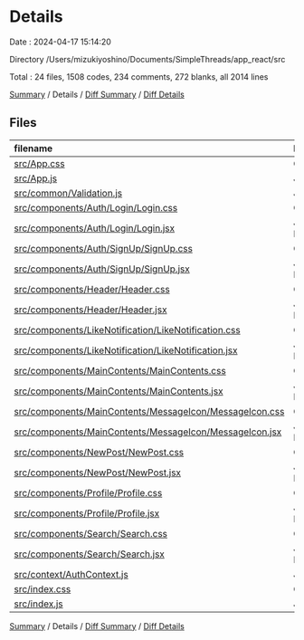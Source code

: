 # Details

Date : 2024-04-17 15:14:20

Directory /Users/mizukiyoshino/Documents/SimpleThreads/app_react/src

Total : 24 files,  1508 codes, 234 comments, 272 blanks, all 2014 lines

[Summary](results.md) / Details / [Diff Summary](diff.md) / [Diff Details](diff-details.md)

## Files
| filename | language | code | comment | blank | total |
| :--- | :--- | ---: | ---: | ---: | ---: |
| [src/App.css](/src/App.css) | CSS | 0 | 0 | 1 | 1 |
| [src/App.js](/src/App.js) | JavaScript | 26 | 1 | 4 | 31 |
| [src/common/Validation.js](/src/common/Validation.js) | JavaScript | 43 | 32 | 16 | 91 |
| [src/components/Auth/Login/Login.css](/src/components/Auth/Login/Login.css) | CSS | 57 | 0 | 10 | 67 |
| [src/components/Auth/Login/Login.jsx](/src/components/Auth/Login/Login.jsx) | JavaScript React | 94 | 16 | 13 | 123 |
| [src/components/Auth/SignUp/SignUp.css](/src/components/Auth/SignUp/SignUp.css) | CSS | 60 | 0 | 12 | 72 |
| [src/components/Auth/SignUp/SignUp.jsx](/src/components/Auth/SignUp/SignUp.jsx) | JavaScript React | 109 | 18 | 14 | 141 |
| [src/components/Header/Header.css](/src/components/Header/Header.css) | CSS | 121 | 0 | 18 | 139 |
| [src/components/Header/Header.jsx](/src/components/Header/Header.jsx) | JavaScript React | 65 | 10 | 11 | 86 |
| [src/components/LikeNotification/LikeNotification.css](/src/components/LikeNotification/LikeNotification.css) | CSS | 47 | 0 | 10 | 57 |
| [src/components/LikeNotification/LikeNotification.jsx](/src/components/LikeNotification/LikeNotification.jsx) | JavaScript React | 55 | 8 | 9 | 72 |
| [src/components/MainContents/MainContents.css](/src/components/MainContents/MainContents.css) | CSS | 6 | 0 | 2 | 8 |
| [src/components/MainContents/MainContents.jsx](/src/components/MainContents/MainContents.jsx) | JavaScript React | 41 | 10 | 10 | 61 |
| [src/components/MainContents/MessageIcon/MessageIcon.css](/src/components/MainContents/MessageIcon/MessageIcon.css) | CSS | 147 | 1 | 26 | 174 |
| [src/components/MainContents/MessageIcon/MessageIcon.jsx](/src/components/MainContents/MessageIcon/MessageIcon.jsx) | JavaScript React | 167 | 25 | 24 | 216 |
| [src/components/NewPost/NewPost.css](/src/components/NewPost/NewPost.css) | CSS | 37 | 0 | 6 | 43 |
| [src/components/NewPost/NewPost.jsx](/src/components/NewPost/NewPost.jsx) | JavaScript React | 61 | 17 | 16 | 94 |
| [src/components/Profile/Profile.css](/src/components/Profile/Profile.css) | CSS | 129 | 7 | 26 | 162 |
| [src/components/Profile/Profile.jsx](/src/components/Profile/Profile.jsx) | JavaScript React | 171 | 61 | 29 | 261 |
| [src/components/Search/Search.css](/src/components/Search/Search.css) | CSS | 3 | 0 | 0 | 3 |
| [src/components/Search/Search.jsx](/src/components/Search/Search.jsx) | JavaScript React | 14 | 0 | 3 | 17 |
| [src/context/AuthContext.js](/src/context/AuthContext.js) | JavaScript | 26 | 28 | 8 | 62 |
| [src/index.css](/src/index.css) | CSS | 12 | 0 | 2 | 14 |
| [src/index.js](/src/index.js) | JavaScript | 17 | 0 | 2 | 19 |

[Summary](results.md) / Details / [Diff Summary](diff.md) / [Diff Details](diff-details.md)